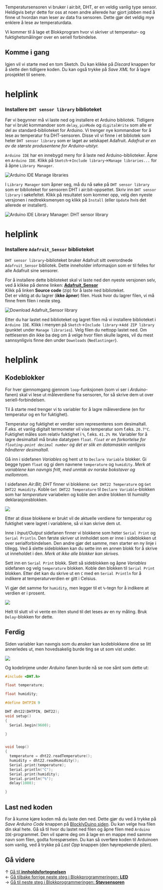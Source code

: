 Temperatursensoren vi bruker i air:bit, DHT, er en veldig vanlig type sensor. Heldigvis betyr dette for oss at noen andre allerede har gjort jobben med å finne ut hvordan man leser av data fra sensoren. Dette gjør det veldig mye enklere å lese av temperaturdata.

Vi kommer til å lage et Blokkprogram hvor vi skriver ut temperatur- og fuktighetsmålinger over en seriell forbindelse.

## Komme i gang

Igjen vil vi starte med en tom Sketch. Du kan klikke på _Discard_ knappen for å slette den tidligere koden. Du kan også trykke på _Save XML_ for å lagre prosjektet til senere.

# helplink

### Installere `DHT sensor library` biblioteket

Før vi begynner må vi laste ned og installere et Arduino bibliotek. Tidligere har vi brukt kommandoer som `delay`, `pinMode` og `digitalWrite` som alle er del av standard-biblioteket for Arduino. Vi trenger nye kommandoer for å lese av temperatur fra DHT-sensoren. Disse vil vi finne i et bibliotek som heter `DHT sensor library` som er laget av selskapet Adafruit. *Adafruit er en av de største produsentene for Arduino-utstyr.*

`Arduino IDE` har en innebygd meny for å laste ned Arduino-biblioteker. Åpne en `Arduino IDE`. Klikk på `Sketch`&rarr;`Include library`&rarr;`Manage libraries...` for å åpne `Library Manager`.

![Arduino IDE Manage libraries][manage-libraries-menu]

I `Library Manager` som åpner seg, må du nå søke på `DHT sensor library` som er biblioteket for sensoren DHT i air:bit-oppsettet. Skriv inn `DHT sensor library` i søkefeltet. Klikk på resultatet som kommer opp, velg den nyeste versjonen i nedtrekksmenyen og klikk på `Install` (eller `Update` hvis det allerede er installert).

![Arduino IDE Library Manager: DHT sensor library][library-manager-dht-sensor-library]

# helplink

### Installere `Adafruit_Sensor` biblioteket

`DHT sensor library`-biblioteket bruker Adafruit sitt overordnede `Adafruit_Sensor` bibliotek. Dette inneholder informasjon som er til felles for alle Adafruit sine sensorer.

For å installere dette biblioteket skal vi laste ned den nyeste versjonen selv, ved å klikke på denne linken: [**Adafruit_Sensor**][adafruit-sensor-latest]  
Klikk på linken **Source code** (zip) for å laste ned biblioteket.  
Det er viktig at du lagrer (**ikke åpner**) filen. Husk hvor du lagrer filen, vi må finne frem filen i neste steg.

![Download Adafruit_Sensor library][adafruit_sensor-download]

Etter du har lastet ned biblioteket og lagret filen må vi installere biblioteket i `Arduino IDE`. Klikk i menyen på `Sketch`&rarr;`Include library`&rarr;`Add ZIP library` (punktet under `Manage libraries`). Velg filen du nettopp lastet ned. Om nettleseren din ikke ba deg om å velge hvor filen skulle lagres, vil du mest sannsynligvis finne den under `Downloads` (`Nedlastinger`).

# helplink

## Kodeblokker

For hver gjennomgang gjennom `loop`-funksjonen (som vi ser i _Arduino_-fanen) skal vi lese ut måleverdiene fra sensoren, for så skrive dem ut over seriell-forbindelsen.

Til å starte med trenger vi to variabler for å lagre måleverdiene (en for temperatur og en for fuktighet). 

Temperatur og fuktighet er verdier som representeres som desimaltall. F.eks. et vanlig digitalt termometer vil vise temperatur som f.eks. `20.7°C`. Fuktighet måles som relativ fuktighet i `%`, f.eks. `41.2% RH`. Variabler for å lagre desimaltall må bruke datatypen `float`. *`float` er en forkortelse for `floating-point decimal number` og det er slik en datamaskin vanligvis håndterer desimaltall.*

Gå inn i sidefanen _Variables_ og hent ut to `Declare Variable` blokker. Gi begge typen `float` og gi dem navnene `temperature` og `humidity`. *Merk at variablene kan navngis fritt, med unntak av norske bokstaver og mellomrom.*

I sidefanen _Air:Bit; DHT_ finner vi blokkene: `Get DHT22 Temperature` og `Get DHT22 Humidity`. Koble `Get DHT22 Temperature` til `Declare Variable`-blokken som har _temperature_ variabelen og koble den andre blokken til _humidity_ deklarasjonsblokken.

![][skjermbilde-get-DHT-blockly]

Etter at disse blokkene er brukt vil de aktuelle verdiene for temperatur og fuktighet være lagret i variablene, så vi kan skrive dem ut.

Inne i _Input/Output_ sidefanen finner vi blokkene som heter `Serial Print` og `Serial Println`. Den første skriver ut innholdet som er inne i sideblokken ut over serialforbindelsen. Den andre gjør det samme, men starter en ny linje i tillegg. Ved å slette sideblokken kan du sette inn en annen blokk for å skrive ut inneholdet i den. *Merk at ikke alle blokker kan skrives.*

Sett inn en `Serial Print` blokk. Slett så sideblokken og åpne _Variables_ sidefanen og velg `temperature` blokken. Koble den blokken til `Serial Print` blokken. Etter det kan du skrive ut en `C` med en `Serial Println` for å indikere at temperaturverdien er gitt i Celsius.

Vi gjør det samme for `humidity`, men legger til et `%`-tegn for å indikere at verdien er i prosent.

![][skjermbilde-seriell-DHT-blockly]

Helt til slutt vil vi vente en liten stund til det leses av en ny måling. Bruk `Delay`-blokken for dette.

## Ferdig

Siden variabler kan navngis som du ønsker kan kodeblokkene dine se litt annerledes ut, men hovedsakelig burde ting se ut som vist under.

![][skjermbilde-DHT-blockly-finished]

Og kodelinjene under _Arduino_ fanen burde nå se noe sånt som dette ut:

```cpp
#include <DHT.h>

float temperature;

float humidity;

#define DHTPIN 9

DHT dht22(DHTPIN, DHT22);
void setup()
{
  Serial.begin(9600);

}


void loop()
{
  temperature = dht22.readTemperature();
  humidity = dht22.readHumidity();
  Serial.print(temperature);
  Serial.println("C");
  Serial.print(humidity);
  Serial.println("%");
  delay(1000);

}
```

## Last ned koden

For å kunne kjøre koden må du laste den ned. Dette gjør du ved å trykke på _Save Arduino Code_ knappen på [BlocklyDuino siden](http://airbit.uit.no:8080). Du kan velge hva filen din skal hete. Gå så til hvor du lastet ned filen og åpne filen med `Arduino IDE`-programmet. Den vil spørre deg om å lage en en mappe med samme navn som filen, godta forespørselen. Du kan så overføre koden til Arduinoen som vanlig, ved å trykke på _Last Opp_ knappen (den høyrepekende pilen). 

## Gå videre

&uarr; [Gå til **innholdsfortegnelsen**][home]  
&larr; [Gå tilbake forrige neste steg i Blokkprogrammeringen: **LED**][led]  
&rarr; [Gå til neste steg i Blokkprogrammeringen: **Støvsensoren**][pm]  

[home]: airbit-Programmering
[led]: airbit-LED-Blinking-Blokkprogrammering
[pm]: Programmering-med-Støvsensoren-Blokkprogrammering

[adafruit-sensor-latest]: https://github.com/adafruit/Adafruit_Sensor/releases/latest

[manage-libraries-menu]: Arduino-IDE-Manage-Library.png
[library-manager-dht-sensor-library]: Arduino-IDE-Library-Manager-DHTSensorLibrary.png
[adafruit_sensor-download]: GitHub-Adafruit_Sensor-download.png

[skjermbilde-DHT-blockly-finished]: skjermbilde-DHT-blockly-finished.png
[skjermbilde-get-DHT-blockly]: skjermbilde-get-DHT-blockly.png
[skjermbilde-seriell-DHT-blockly]: skjermbilde-seriell-DHT-blockly.png

